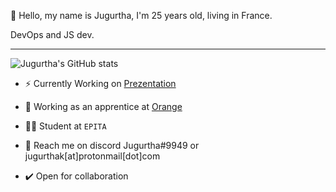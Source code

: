👋  Hello, my name is Jugurtha, I'm 25 years old, living in France.

DevOps and JS dev.

---

![Jugurtha's GitHub stats](https://github-readme-stats.vercel.app/api?username=jugurthak&show_icons=true)

- ⚡ Currently Working on [Prezentation](https://github.com/JugurthaK/prezentation)

- 🔨 Working as an apprentice at [Orange](https://github.com/Orange-OpenSource)

- 👨‍💻 Student at `EPITA`

- 📧 Reach me on discord Jugurtha#9949 or jugurthak[at]protonmail[dot]com

- ✔️ Open for collaboration
